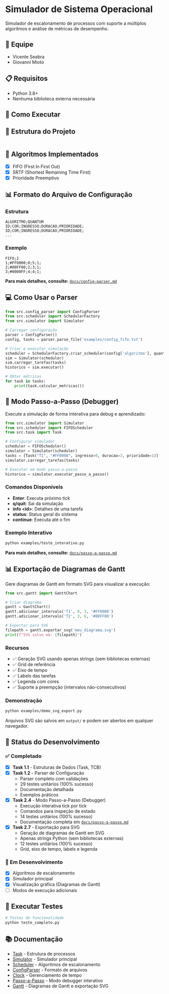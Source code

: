 ﻿# Simulador de Sistema Operacional

Simulador de escalonamento de processos com suporte a múltiplos algoritmos e análise de métricas de desempenho.

## 👥 Equipe
- Vicente Seabra
- Giovanni Mioto

## 📋 Requisitos
- Python 3.8+
- Nenhuma biblioteca externa necessária

## 🚀 Como Executar



## 📁 Estrutura do Projeto
```

```

## 🔧 Algoritmos Implementados
- [x] FIFO (First In First Out)
- [x] SRTF (Shortest Remaining Time First)
- [x] Prioridade Preemptivo

## 📊 Formato do Arquivo de Configuração

### Estrutura
```
ALGORITMO;QUANTUM
ID;COR;INGRESSO;DURACAO;PRIORIDADE;
ID;COR;INGRESSO;DURACAO;PRIORIDADE;
...
```

### Exemplo
```
FIFO;2
1;#FF0000;0;5;1;
2;#00FF00;2;3;1;
3;#0000FF;4;4;1;
```

**Para mais detalhes, consulte:** [`docs/config-parser.md`](docs/config-parser.md)

## 💻 Como Usar o Parser

```python
from src.config_parser import ConfigParser
from src.scheduler import SchedulerFactory
from src.simulator import Simulator

# Carregar configuração
parser = ConfigParser()
config, tasks = parser.parse_file('examples/config_fifo.txt')

# Criar e executar simulação
scheduler = SchedulerFactory.criar_scheduler(config['algoritmo'], quantum=config['quantum'])
sim = Simulator(scheduler)
sim.carregar_tarefas(tasks)
historico = sim.executar()

# Obter métricas
for task in tasks:
    print(task.calcular_metricas())
```

## 🐛 Modo Passo-a-Passo (Debugger)

Execute a simulação de forma interativa para debug e aprendizado:

```python
from src.simulator import Simulator
from src.scheduler import FIFOScheduler
from src.task import Task

# Configurar simulador
scheduler = FIFOScheduler()
simulator = Simulator(scheduler)
tasks = [Task("T1", "#FF0000", ingresso=0, duracao=3, prioridade=1)]
simulator.carregar_tarefas(tasks)

# Executar em modo passo-a-passo
historico = simulator.executar_passo_a_passo()
```

### Comandos Disponíveis
- **Enter**: Executa próximo tick
- **q/quit**: Sai da simulação
- **info \<id\>**: Detalhes de uma tarefa
- **status**: Status geral do sistema
- **continue**: Executa até o fim

### Exemplo Interativo
```bash
python examples/teste_interativo.py
```

**Para mais detalhes, consulte:** [`docs/passo-a-passo.md`](docs/passo-a-passo.md)

## 📊 Exportação de Diagramas de Gantt

Gere diagramas de Gantt em formato SVG para visualizar a execução:

```python
from src.gantt import GanttChart

# Criar diagrama
gantt = GanttChart()
gantt.adicionar_intervalo('T1', 0, 3, '#FF0000')
gantt.adicionar_intervalo('T2', 3, 6, '#00FF00')

# Exportar para SVG
filepath = gantt.exportar_svg('meu_diagrama.svg')
print(f"SVG salvo em: {filepath}")
```

### Recursos
- ✅ Geração SVG usando apenas strings (sem bibliotecas externas)
- ✅ Grid de referência
- ✅ Eixo de tempo
- ✅ Labels das tarefas
- ✅ Legenda com cores
- ✅ Suporte a preempção (intervalos não-consecutivos)

### Demonstração
```bash
python examples/demo_svg_export.py
```

Arquivos SVG são salvos em `output/` e podem ser abertos em qualquer navegador.


## 📝 Status do Desenvolvimento

### ✅ Completado
- [x] **Task 1.1** - Estruturas de Dados (Task, TCB)
- [x] **Task 1.2** - Parser de Configuração
  - Parser completo com validações
  - 29 testes unitários (100% sucesso)
  - Documentação detalhada
  - Exemplos práticos
- [x] **Task 2.4** - Modo Passo-a-Passo (Debugger)
  - Execução interativa tick por tick
  - Comandos para inspeção de estado
  - 14 testes unitários (100% sucesso)
  - Documentação completa em [`docs/passo-a-passo.md`](docs/passo-a-passo.md)
- [x] **Task 2.7** - Exportação para SVG
  - Geração de diagramas de Gantt em SVG
  - Apenas strings Python (sem bibliotecas externas)
  - 12 testes unitários (100% sucesso)
  - Grid, eixo de tempo, labels e legenda

### 🚧 Em Desenvolvimento
- [x] Algoritmos de escalonamento
- [x] Simulador principal
- [x] Visualização gráfica (Diagramas de Gantt)
- [ ] Modos de execução adicionais

## 🧪 Executar Testes

```bash
# Testes de funcionalidade
python teste_completo.py
```

## 📚 Documentação

- [Task](docs/Task.md) - Estrutura de processos
- [Simulator](docs/Simulator.md) - Simulador principal
- [Scheduler](docs/Scheduler.md) - Algoritmos de escalonamento
- [ConfigParser](docs/config-parser.md) - Formato de arquivos
- [Clock](docs/Clock.md) - Gerenciamento de tempo
- [Passo-a-Passo](docs/passo-a-passo.md) - Modo debugger interativo
- [Gantt](docs/gantt.md) - Diagramas de Gantt e exportação SVG

